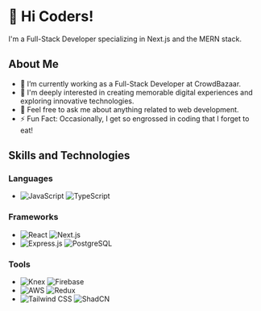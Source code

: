 # 👋 Hi Coders!

I'm a  Full-Stack Developer specializing in Next.js and the MERN stack. 
## About Me

- 🌱 I’m currently working as a Full-Stack Developer at CrowdBazaar.
- 👀 I'm deeply interested in creating memorable digital experiences and exploring innovative technologies. 
- 💬 Feel free to ask me about anything related to web development.
- ⚡ Fun Fact: Occasionally, I get so engrossed in coding that I forget to eat!

## Skills and Technologies

### Languages
- ![JavaScript](https://img.shields.io/badge/Language-JavaScript-yellow?logo=javascript&logoColor=white)   ![TypeScript](https://img.shields.io/badge/Language-TypeScript-blue?logo=typescript&logoColor=white)

### Frameworks
- ![React](https://img.shields.io/badge/Framework-ReactJS-61DAFB?logo=react&logoColor=white)   ![Next.js](https://img.shields.io/badge/Framework-Next.js-000000?logo=next.js&logoColor=white) 
- ![Express.js](https://img.shields.io/badge/Framework-Express.js-000000?logo=express&logoColor=white)   ![PostgreSQL](https://img.shields.io/badge/Database-PostgreSQL-4169E1?logo=postgresql&logoColor=white)

### Tools
- ![Knex](https://img.shields.io/badge/Tool-Knex-3D3D3D?logo=knex&logoColor=white)   ![Firebase](https://img.shields.io/badge/Tool-Firebase-FFCA28?logo=firebase&logoColor=white) 
- ![AWS](https://img.shields.io/badge/Tool-AWS-232F3E?logo=amazon-aws&logoColor=white)   ![Redux](https://img.shields.io/badge/Tool-Redux-764ABC?logo=redux&logoColor=white) 
- ![Tailwind CSS](https://img.shields.io/badge/Tool-Tailwind%20CSS-38B2AC?logo=tailwind-css&logoColor=white)   ![ShadCN](https://img.shields.io/badge/Tool-ShadCN-000000?logo=shadcn&logoColor=white)
